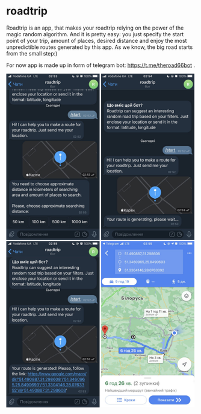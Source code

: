 # roadtrip

Roadtrip is an app, that makes your roadtrip relying on the power of the magic random algorithm. And it is pretty easy: you just specify the start point of your trip, 
amount of places, desired distance and enjoy the most unpredictible routes generated by this app. As we know, the big road starts from the small step:)

For now app is made up in form of telegram bot: https://t.me/theroad66bot .

<img src="https://github.com/Mao771/roadtrip/blob/main/img1.jpeg" width="248" title="Share your location"> <img src="https://github.com/Mao771/roadtrip/blob/main/img2.jpeg" width="248" title="Configure your route">
<img src="https://github.com/Mao771/roadtrip/blob/main/img3.jpeg" width="248" title="Wait for route generation"> <img src="https://github.com/Mao771/roadtrip/blob/main/img4.jpeg" width="248" title="Enjoy your trip!">
